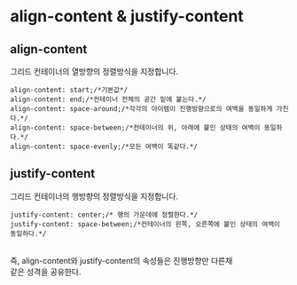 # align-content & justify-content

## align-content
그리드 컨테이너의 열방향의 정렬방식을 지정합니다.<br>

```
align-content: start;/*기본값*/
align-content: end;/*컨테이너 전체의 공간 밑에 붙는다.*/
align-content: space-around;/*각각의 아이템이 진행방향으로의 여백을 동일하게 가진다.*/
align-content: space-between;/*컨테이너의 위, 아래에 붙인 상태의 여백이 동일하다.*/
align-content: space-evenly;/*모든 여백이 똑같다.*/
```

## justify-content
그리드 컨테이너의 행방향의 정렬방식을 지정합니다.<br>

```
justify-content: center;/* 행의 가운데에 정렬한다.*/
justify-content: space-between;/*컨테이너의 왼쪽, 오른쪽에 붙인 상태의 여백이 동일하다.*/

```
<br>
즉, align-content와 justify-content의 속성들은 진행방향만 다른채<br>
같은 성격을 공유한다.
